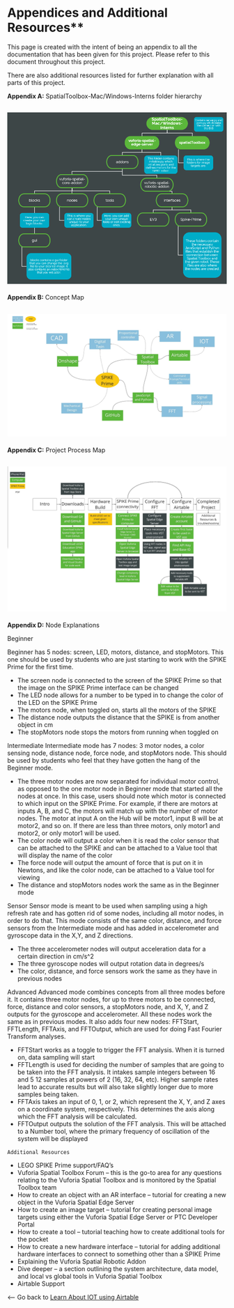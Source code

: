 # Appendices and Additional Resources**
This page is created with the intent of being an appendix to all the documentation
that has been given for this project. Please refer to this document throughout this
project.

There are also additional resources listed for further explanation with all parts of this
project.

**Appendix A:** SpatialToolbox-Mac/Windows-Interns folder hierarchy
## ![Folder hierarchy](https://github.com/PTC-Academic/LEGO-Spatial-Computing-Project/blob/master/Documentation/images/7-image001.png)
**Appendix B:** Concept Map
## ![Concept Map](https://github.com/PTC-Academic/LEGO-Spatial-Computing-Project/blob/master/Documentation/images/7-image003.jpg)
**Appendix C:** Project Process Map
## ![Project Process Map](https://github.com/PTC-Academic/LEGO-Spatial-Computing-Project/blob/master/Documentation/images/7-image005.jpg)
**Appendix D:** Node Explanations

Beginner

Beginner has 5 nodes: screen, LED, motors, distance, and stopMotors. This one
should be used by students who are just starting to work with the SPIKE Prime for
the first time.

- The screen node is connected to the screen of the SPIKE Prime so that the
    image on the SPIKE Prime interface can be changed
- The LED node allows for a number to be typed in to change the color of the
    LED on the SPIKE Prime
- The motors node, when toggled on, starts all the motors of the SPIKE
- The distance node outputs the distance that the SPIKE is from another object
    in cm
- The stopMotors node stops the motors from running when toggled on

Intermediate
Intermediate mode has 7 nodes: 3 motor nodes, a color sensing node, distance
node, force node, and stopMotors node. This should be used by students who feel
that they have gotten the hang of the Beginner mode.

- The three motor nodes are now separated for individual motor control, as
    opposed to the one motor node in Beginner mode that started all the nodes
    at once. In this case, users should note which motor is connected to which
    input on the SPIKE Prime. For example, if there are motors at inputs A, B, and
    C, the motors will match up with the number of motor nodes. The motor at
    input A on the Hub will be motor1, input B will be at motor2, and so on. If there
    are less than three motors, only motor1 and motor2, or only motor1 will be
    used.
- The color node will output a color when it is read the color sensor that can be
    attached to the SPIKE and can be attached to a Value tool that will display the
    name of the color
- The force node will output the amount of force that is put on it in Newtons,
    and like the color node, can be attached to a Value tool for viewing
- The distance and stopMotors nodes work the same as in the Beginner mode

Sensor
Sensor mode is meant to be used when sampling using a high refresh rate and has
gotten rid of some nodes, including all motor nodes, in order to do that. This mode
consists of the same color, distance, and force sensors from the Intermediate mode
and has added in accelerometer and gyroscope data in the X,Y, and Z directions.

- The three accelerometer nodes will output acceleration data for a certain
    direction in cm/s^2
- The three gyroscope nodes will output rotation data in degrees/s
- The color, distance, and force sensors work the same as they have in
    previous nodes


Advanced
Advanced mode combines concepts from all three modes before it. It contains
three motor nodes, for up to three motors to be connected, force, distance and
color sensors, a stopMotors node, and X, Y, and Z outputs for the gyroscope and
accelerometer. All these nodes work the same as in previous modes. It also adds
four new nodes: FFTStart, FFTLength, FFTAxis, and FFTOutput, which are used for
doing Fast Fourier Transform analyses.

- FFTStart works as a toggle to trigger the FFT analysis. When it is turned on,
    data sampling will start
- FFTLength is used for deciding the number of samples that are going to be
    taken into the FFT analysis. It intakes sample integers between 16 and 5 12
    samples at powers of 2 (16, 32, 64, etc). Higher sample rates lead to accurate
    results but will also take slightly longer due to more samples being taken.
- FFTAxis takes an input of 0, 1, or 2, which represent the X, Y, and Z axes on a
    coordinate system, respectively. This determines the axis along which the
    FFT analysis will be calculated.
- FFTOutput outputs the solution of the FFT analysis. This will be attached to a
    Number tool, where the primary frequency of oscillation of the system will be
    displayed

```
Additional Resources
```
- LEGO SPIKE Prime support/FAQ’s
- Vuforia Spatial Toolbox Forum – this is the go-to area for any questions
    relating to the Vuforia Spatial Toolbox and is monitored by the Spatial
    Toolbox team
- How to create an object with an AR interface – tutorial for creating a new
    object in the Vuforia Spatial Edge Server
- How to create an image target – tutorial for creating personal image targets
    using either the Vuforia Spatial Edge Server or PTC Developer Portal
- How to create a tool – tutorial teaching how to create additional tools for the
    pocket
- How to create a new hardware interface – tutorial for adding additional
    hardware interfaces to connect to something other than a SPIKE Prime
- Explaining the Vuforia Spatial Robotic Addon
- Dive deeper – a section outlining the system architecture, data model, and
    local vs global tools in Vuforia Spatial Toolbox
- Airtable Support

<-- Go back to [Learn About IOT using Airtable](https://github.com/PTC-Academic/LEGO-Spatial-Computing-Project/blob/master/Documentation/6-IOT-with-Airtable.md)
